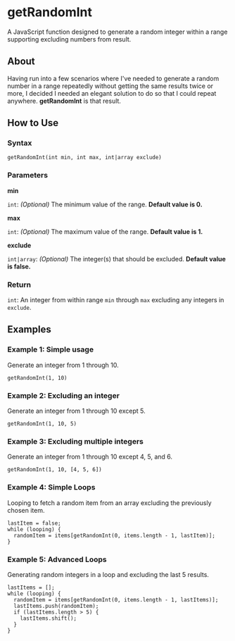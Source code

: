 # getRandomInt
A JavaScript function designed to generate a random integer within a range supporting excluding numbers from result.

## About
Having run into a few scenarios where I've needed to generate a random number in a range repeatedly without getting the same results twice or more, I decided I needed an elegant solution to do so that I could repeat anywhere. **getRandomInt** is that result.

## How to Use

### Syntax

`getRandomInt(int min, int max, int|array exclude)`

### Parameters

**min**

`int`: *(Optional)* The minimum value of the range. **Default value is 0.**

**max**

`int`: *(Optional)* The maximum value of the range. **Default value is 1.**

**exclude**

`int|array`: *(Optional)* The integer(s) that should be excluded. **Default value is false.**

### Return

`int`: An integer from within range `min` through `max` excluding any integers in `exclude`.

## Examples

### Example 1: Simple usage

Generate an integer from 1 through 10.

`getRandomInt(1, 10)`

### Example 2: Excluding an integer

Generate an integer from 1 through 10 except 5.

`getRandomInt(1, 10, 5)`

### Example 3: Excluding multiple integers

Generate an integer from 1 through 10 except 4, 5, and 6.

`getRandomInt(1, 10, [4, 5, 6])`

### Example 4: Simple Loops

Looping to fetch a random item from an array excluding the previously chosen item.

```
lastItem = false;
while (looping) {
  randomItem = items[getRandomInt(0, items.length - 1, lastItem)];
}
```

### Example 5: Advanced Loops

Generating random integers in a loop and excluding the last 5 results.

```
lastItems = [];
while (looping) {
  randomItem = items[getRandomInt(0, items.length - 1, lastItems)];
  lastItems.push(randomItem);
  if (lastItems.length > 5) {
    lastItems.shift();
  }
}
```


